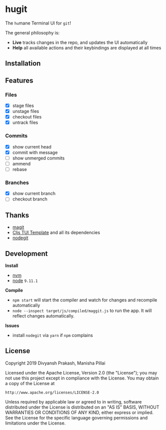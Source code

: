 # hugit

The `hu`mane Terminal UI for `git`!

The general philosophy is:
* **Live** tracks changes in the repo, and updates the UI automatically
* **Help** all available actions and their keybindings are displayed at all times

## Installation

## Features

### Files

- [x] stage files
- [x] unstage files
- [x] checkout files
- [x] untrack files

### Commits

- [x] show current head
- [x] commit with message
- [ ] show unmerged commits
- [ ] ammend
- [ ] rebase

### Branches

- [x] show current branch
- [ ] checkout branch

## Thanks

* [magit]()
* [Cljs TUI Template](https://github.com/eccentric-j/cljs-tui-template) and all its dependencies
* [nodegit]()

## Development

**Install**

- [nvm]()
- [node]() `9.11.1`

**Compile**

- `npm start` will start the compiler and watch for changes and recompile automatically
- `node --inspect target/js/compiled/maggit.js` to run the app. It will reflect changes automatically.

**Issues**

- install `nodegit` via `yarn` if `npm` complains

### 

## License
Copyright 2019 Divyansh Prakash, Manisha Pillai

Licensed under the Apache License, Version 2.0 (the "License");
you may not use this project except in compliance with the License.
You may obtain a copy of the License at

    http://www.apache.org/licenses/LICENSE-2.0

Unless required by applicable law or agreed to in writing, software
distributed under the License is distributed on an "AS IS" BASIS,
WITHOUT WARRANTIES OR CONDITIONS OF ANY KIND, either express or implied.
See the License for the specific language governing permissions and
limitations under the License.

